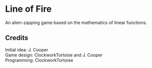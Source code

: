 Line of Fire
============
An alien-zapping game based on the mathematics of linear functions.

Credits
-------
Initial idea: J. Cooper  
Game design: ClockworkTortoise and J. Cooper  
Programming: ClockworkTortoise
